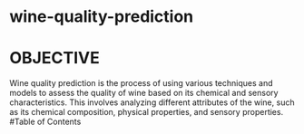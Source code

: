 # wine-quality-prediction

# OBJECTIVE
Wine quality prediction is the process of using various techniques and models to assess the quality of wine based on its chemical and sensory characteristics. This involves analyzing different attributes of the wine, such as its chemical composition, physical properties, and sensory properties.
#Table of Contents
